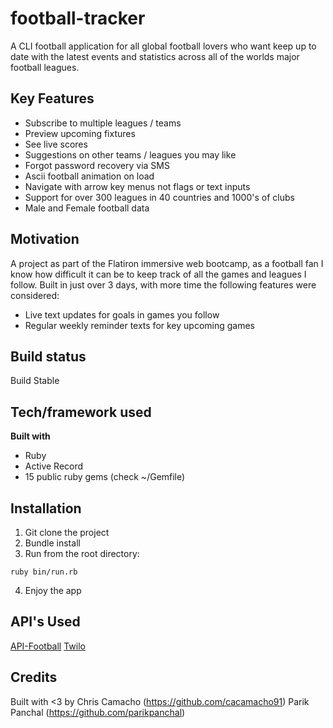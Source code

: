 # football-tracker
A CLI football application for all global football lovers who want keep up to date with the latest events and statistics across all of the worlds major football leagues.

## Key Features
- Subscribe to multiple leagues / teams
- Preview upcoming fixtures
- See live scores
- Suggestions on other teams / leagues you may like
- Forgot password recovery via SMS
- Ascii football animation on load
- Navigate with arrow key menus not flags or text inputs
- Support for over 300 leagues in 40 countries and 1000's of clubs
- Male and Female football data

## Motivation
A project as part of the Flatiron immersive web bootcamp, as a football fan I know how difficult it can be to keep track
of all the games and leagues I follow. Built in just over 3 days, with more time the following features were considered:

- Live text updates for goals in games you follow
- Regular weekly reminder texts for key upcoming games

## Build status
Build Stable

## Tech/framework used
<b>Built with</b>
- Ruby
- Active Record
- 15 public ruby gems (check ~/Gemfile)

## Installation
1. Git clone the project
2. Bundle install
3. Run from the root directory:
```
ruby bin/run.rb
```
4. Enjoy the app

## API's Used
[API-Football](https://www.api-football.com/)
[Twilo](https://www.twilio.com/)

## Credits
Built with <3 by
Chris Camacho (https://github.com/cacamacho91)
Parik Panchal (https://github.com/parikpanchal)
